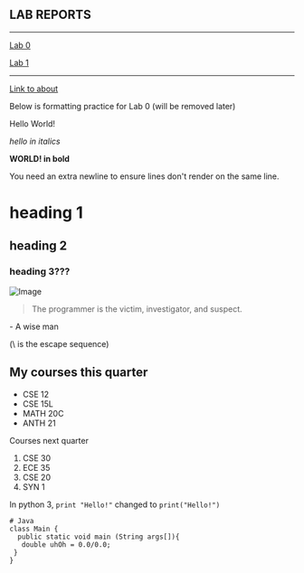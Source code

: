 LAB REPORTS
---
---
[Lab 0](lab-report-1-week-0.html)

[Lab 1](lab-report-2-week-1.html)

---
[Link to about](https://aaryatopiwala.github.io/cse15l-lab-reports/about.html)

Below is formatting practice for Lab 0 (will be removed later)

Hello World!

*hello in italics*

**WORLD! in bold**

You need an extra newline to ensure lines don't render on the same line.

# heading 1
## heading 2
### heading 3???



![Image](https://cse.ucsd.edu/sites/cse.ucsd.edu/files/faculty/miranda17-115x150.png)

> The programmer is the victim, investigator, and suspect.

\- A wise man

(\ is the escape sequence)

My courses this quarter
---
 - CSE 12
 - CSE 15L
 - MATH 20C
 - ANTH 21

Courses next quarter
1. CSE 30
2. ECE 35
3. CSE 20
4. SYN 1

In python 3, `print "Hello!"` changed to `print("Hello!")`

```
# Java
class Main {
  public static void main (String args[]){
   double uhOh = 0.0/0.0;
 }
}
```

